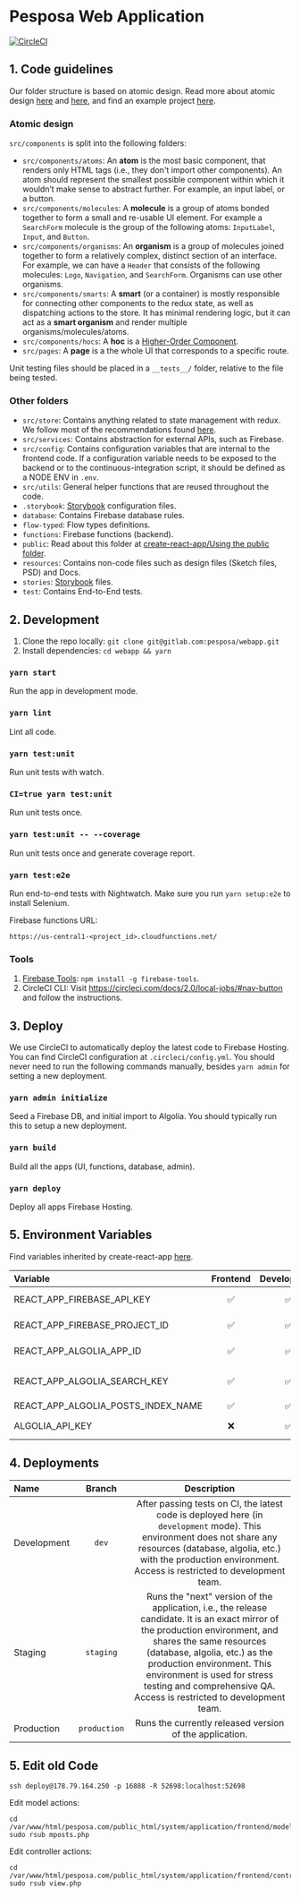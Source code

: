 # Pesposa Web Application

[![CircleCI](https://circleci.com/bb/pesposa/webapp.svg?style=svg&circle-token=672fc70422242f2252d394f0f1a33ef08a27e830)](https://circleci.com/bb/pesposa/webapp)

## 1. Code guidelines
Our folder structure is based on atomic design. Read more about atomic design [here](http://bradfrost.com/blog/post/atomic-web-design/) and [here](https://medium.com/joeydinardo/a-brief-look-at-atomic-components-39cbe71d38b5), and find an example project [here](https://github.com/diegohaz/arc).

### Atomic design
`src/components` is split into the following folders:

- `src/components/atoms`: An **atom** is the most basic component, that renders only HTML tags (i.e., they don't import other components). An atom should represent the smallest possible component within which it wouldn’t make sense to abstract further. For example, an input label, or a button.
- `src/components/molecules`: A **molecule** is a group of atoms bonded together to form a small and re-usable UI element. For example a `SearchForm` molecule is the group of the following atoms: `InputLabel`, `Input`, and `Button`.
- `src/components/organisms`: An **organism** is a group of molecules joined together to form a relatively complex, distinct section of an interface. For example, we can have a `Header` that consists of the following molecules: `Logo`, `Navigation`, and `SearchForm`. Organisms can use other organisms.
- `src/components/smarts`: A **smart** (or a container) is mostly responsible for connecting other components to the redux state, as well as dispatching actions to the store. It has minimal rendering logic, but it can act as a **smart organism** and render multiple organisms/molecules/atoms.
- `src/components/hocs`: A **hoc** is a [Higher-Order Component](https://reactjs.org/docs/higher-order-components.html).
- `src/pages`: A **page** is a the whole UI that corresponds to a specific route.

Unit testing files should be placed in a `__tests__/` folder, relative to the file being tested.

### Other folders
- `src/store`: Contains anything related to state management with redux. We follow most of the recommendations found [here](https://hackernoon.com/redux-step-by-step-a-simple-and-robust-workflow-for-real-life-apps-1fdf7df46092).
- `src/services`: Contains abstraction for external APIs, such as Firebase.
- `src/config`: Contains configuration variables that are internal to the frontend code. If a configuration variable needs to be exposed to the backend or to the continuous-integration script, it should be defined as a NODE ENV in `.env`.
- `src/utils`: General helper functions that are reused throughout the code.
- `.storybook`: [Storybook](https://github.com/storybooks/storybook) configuration files.
- `database`: Contains Firebase database rules.
- `flow-typed`: Flow types definitions.
- `functions`: Firebase functions (backend).
- `public`: Read about this folder at [create-react-app/Using the public folder](https://github.com/facebookincubator/create-react-app/blob/master/packages/react-scripts/template/README.md#using-the-public-folder).
- `resources`: Contains non-code files such as design files (Sketch files, PSD) and Docs.
- `stories`: [Storybook](https://github.com/storybooks/storybook) files.
- `test`: Contains End-to-End tests.

## 2. Development

1. Clone the repo locally: `git clone git@gitlab.com:pesposa/webapp.git`
2. Install dependencies: `cd webapp && yarn`

### `yarn start`
Run the app in development mode.

### `yarn lint`
Lint all code.

### `yarn test:unit`
Run unit tests with watch.

### `CI=true yarn test:unit`
Run unit tests once.

### `yarn test:unit -- --coverage`
Run unit tests once and generate coverage report.

### `yarn test:e2e`
Run end-to-end tests with Nightwatch. Make sure you run `yarn setup:e2e` to install Selenium.

Firebase functions URL:

```
https://us-central1-<project_id>.cloudfunctions.net/
```

### Tools
1. [Firebase Tools](https://github.com/firebase/firebase-tools): `npm install -g firebase-tools`.
2. CircleCI CLI: Visit https://circleci.com/docs/2.0/local-jobs/#nav-button and follow the instructions.

<!-- ### Data tools -->
<!-- - Seed Firebase DB: `yarn seed` -->
<!-- - Sync with legacy MySQL DB: http://localhost:3000/admin -->

## 3. Deploy
We use CircleCI to automatically deploy the latest code to Firebase Hosting. You can find CircleCI configuration at `.circleci/config.yml`. You should never need to run the following commands manually, besides `yarn admin` for setting a new deployment.

### `yarn admin initialize`
Seed a Firebase DB, and initial import to Algolia. You should typically run this to setup a new deployment.

### `yarn build`
Build all the apps (UI, functions, database, admin).

### `yarn deploy`
Deploy all apps Firebase Hosting.

## 5. Environment Variables
Find variables inherited by create-react-app [here](https://github.com/facebookincubator/create-react-app/blob/master/packages/react-scripts/template/README.md#advanced-configuration).

Variable | Frontend | Development | Production | Usage
:--- | :---: | :---: | :---: | :---
REACT_APP_FIREBASE_API_KEY | :white_check_mark: | :white_check_mark: | :white_check_mark: | Firebase API key. Find Firebase setup instructions here: https://firebase.google.com/docs/storage/web/start.
REACT_APP_FIREBASE_PROJECT_ID | :white_check_mark: | :white_check_mark: | :white_check_mark: | Firebase Project ID. Instructions to locate the project ID here:https://support.google.com/cloud/answer/6158840?hl=en.
REACT_APP_ALGOLIA_APP_ID | :white_check_mark: | :white_check_mark: | :white_check_mark: | Algolia app ID. Find all your Algolia apps here: https://www.algolia.com/manage/applications.
REACT_APP_ALGOLIA_SEARCH_KEY | :white_check_mark: | :white_check_mark: | :white_check_mark: | Algolia search-only API key. Get this from this URL: `https://www.algolia.com/apps/<REACT_APP_ALGOLIA_APP_ID>/api-keys`.
REACT_APP_ALGOLIA_POSTS_INDEX_NAME | :white_check_mark: | :white_check_mark: | :white_check_mark: | Algolia index for Posts.
ALGOLIA_API_KEY | :x: | :white_check_mark: | :white_check_mark: | Algolia Admin API key. Should be kept secret (not to be used on the frontend).

## 4. Deployments
Name | Branch  | Description
:--- | :---: | :---:
Development | `dev` | After passing tests on CI, the latest code is deployed here (in `development` mode). This environment does not share any resources (database, algolia, etc.) with the production environment. Access is restricted to development team.
Staging | `staging` | Runs the "next" version of the application, i.e., the release candidate. It is an exact mirror of the production environment, and shares the same resources (database, algolia, etc.) as the production environment. This environment is used for stress testing and comprehensive QA. Access is restricted to development team.
Production | `production` | Runs the currently released version of the application.


## 5. Edit old Code

```
ssh deploy@178.79.164.250 -p 16888 -R 52698:localhost:52698
```

Edit model actions:

```
cd /var/www/html/pesposa.com/public_html/system/application/frontend/models
sudo rsub mposts.php
```

Edit controller actions:

```
cd /var/www/html/pesposa.com/public_html/system/application/frontend/controllers
sudo rsub view.php
```
